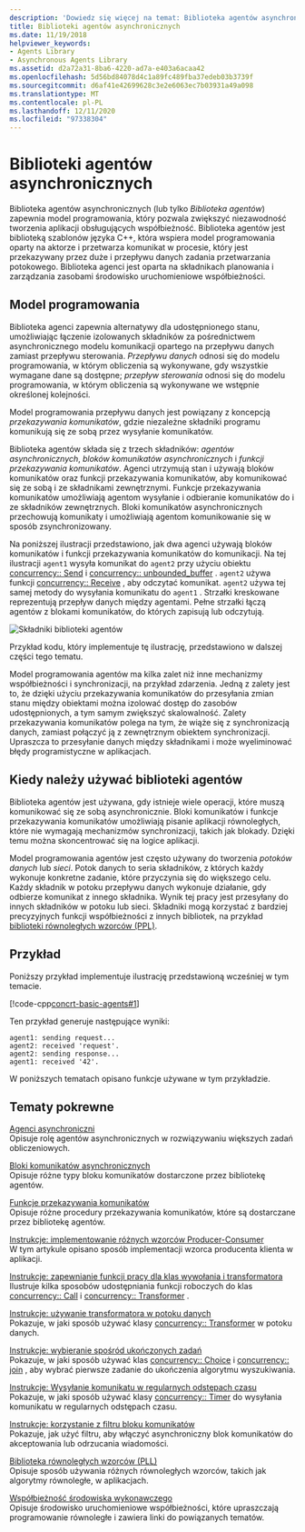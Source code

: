 ```yaml
---
description: 'Dowiedz się więcej na temat: Biblioteka agentów asynchronicznych'
title: Biblioteki agentów asynchronicznych
ms.date: 11/19/2018
helpviewer_keywords:
- Agents Library
- Asynchronous Agents Library
ms.assetid: d2a72a31-8ba6-4220-ad7a-e403a6acaa42
ms.openlocfilehash: 5d56bd84078d4c1a89fc489fba37edeb03b3739f
ms.sourcegitcommit: d6af41e42699628c3e2e6063ec7b03931a49a098
ms.translationtype: MT
ms.contentlocale: pl-PL
ms.lasthandoff: 12/11/2020
ms.locfileid: "97338304"
---
```

# <a name="asynchronous-agents-library"></a>Biblioteki agentów asynchronicznych

Biblioteka agentów asynchronicznych (lub tylko *Biblioteka agentów*) zapewnia model programowania, który pozwala zwiększyć niezawodność tworzenia aplikacji obsługujących współbieżność. Biblioteka agentów jest biblioteką szablonów języka C++, która wspiera model programowania oparty na aktorze i przetwarza komunikat w procesie, który jest przekazywany przez duże i przepływu danych zadania przetwarzania potokowego. Biblioteka agenci jest oparta na składnikach planowania i zarządzania zasobami środowisko uruchomieniowe współbieżności.

## <a name="programming-model"></a>Model programowania

Biblioteka agenci zapewnia alternatywy dla udostępnionego stanu, umożliwiając łączenie izolowanych składników za pośrednictwem asynchronicznego modelu komunikacji opartego na przepływu danych zamiast przepływu sterowania. *Przepływu danych* odnosi się do modelu programowania, w którym obliczenia są wykonywane, gdy wszystkie wymagane dane są dostępne; *przepływ sterowania* odnosi się do modelu programowania, w którym obliczenia są wykonywane we wstępnie określonej kolejności.

Model programowania przepływu danych jest powiązany z koncepcją *przekazywania komunikatów*, gdzie niezależne składniki programu komunikują się ze sobą przez wysyłanie komunikatów.

Biblioteka agentów składa się z trzech składników: *agentów asynchronicznych*, *bloków komunikatów asynchronicznych* i *funkcji przekazywania komunikatów*. Agenci utrzymują stan i używają bloków komunikatów oraz funkcji przekazywania komunikatów, aby komunikować się ze sobą i ze składnikami zewnętrznymi. Funkcje przekazywania komunikatów umożliwiają agentom wysyłanie i odbieranie komunikatów do i ze składników zewnętrznych. Bloki komunikatów asynchronicznych przechowują komunikaty i umożliwiają agentom komunikowanie się w sposób zsynchronizowany.

Na poniższej ilustracji przedstawiono, jak dwa agenci używają bloków komunikatów i funkcji przekazywania komunikatów do komunikacji. Na tej ilustracji `agent1` wysyła komunikat do `agent2` przy użyciu obiektu [concurrency:: Send](reference/concurrency-namespace-functions.md#send) i [concurrency:: unbounded_buffer](reference/unbounded-buffer-class.md) . `agent2` używa funkcji [concurrency:: Receive](reference/concurrency-namespace-functions.md#receive) , aby odczytać komunikat. `agent2` używa tej samej metody do wysyłania komunikatu do `agent1` . Strzałki kreskowane reprezentują przepływ danych między agentami. Pełne strzałki łączą agentów z blokami komunikatów, do których zapisują lub odczytują.

![Składniki biblioteki agentów](../../parallel/concrt/media/agent_librarycomp.png "Składniki biblioteki agentów")

Przykład kodu, który implementuje tę ilustrację, przedstawiono w dalszej części tego tematu.

Model programowania agentów ma kilka zalet niż inne mechanizmy współbieżności i synchronizacji, na przykład zdarzenia. Jedną z zalety jest to, że dzięki użyciu przekazywania komunikatów do przesyłania zmian stanu między obiektami można izolować dostęp do zasobów udostępnionych, a tym samym zwiększyć skalowalność. Zalety przekazywania komunikatów polega na tym, że wiąże się z synchronizacją danych, zamiast połączyć ją z zewnętrznym obiektem synchronizacji. Upraszcza to przesyłanie danych między składnikami i może wyeliminować błędy programistyczne w aplikacjach.

## <a name="when-to-use-the-agents-library"></a>Kiedy należy używać biblioteki agentów

Biblioteka agentów jest używana, gdy istnieje wiele operacji, które muszą komunikować się ze sobą asynchronicznie. Bloki komunikatów i funkcje przekazywania komunikatów umożliwiają pisanie aplikacji równoległych, które nie wymagają mechanizmów synchronizacji, takich jak blokady. Dzięki temu można skoncentrować się na logice aplikacji.

Model programowania agentów jest często używany do tworzenia *potoków danych* lub *sieci*. Potok danych to seria składników, z których każdy wykonuje konkretne zadanie, które przyczynia się do większego celu. Każdy składnik w potoku przepływu danych wykonuje działanie, gdy odbierze komunikat z innego składnika. Wynik tej pracy jest przesyłany do innych składników w potoku lub sieci. Składniki mogą korzystać z bardziej precyzyjnych funkcji współbieżności z innych bibliotek, na przykład [biblioteki równoległych wzorców (PPL)](../../parallel/concrt/parallel-patterns-library-ppl.md).

## <a name="example"></a>Przykład

Poniższy przykład implementuje ilustrację przedstawioną wcześniej w tym temacie.

[!code-cpp[concrt-basic-agents#1](../../parallel/concrt/codesnippet/cpp/asynchronous-agents-library_1.cpp)]

Ten przykład generuje następujące wyniki:

```Output
agent1: sending request...
agent2: received 'request'.
agent2: sending response...
agent1: received '42'.
```

W poniższych tematach opisano funkcje używane w tym przykładzie.

## <a name="related-topics"></a>Tematy pokrewne

[Agenci asynchroniczni](../../parallel/concrt/asynchronous-agents.md)<br/>
Opisuje rolę agentów asynchronicznych w rozwiązywaniu większych zadań obliczeniowych.

[Bloki komunikatów asynchronicznych](../../parallel/concrt/asynchronous-message-blocks.md)<br/>
Opisuje różne typy bloku komunikatów dostarczone przez bibliotekę agentów.

[Funkcje przekazywania komunikatów](../../parallel/concrt/message-passing-functions.md)<br/>
Opisuje różne procedury przekazywania komunikatów, które są dostarczane przez bibliotekę agentów.

[Instrukcje: implementowanie różnych wzorców Producer-Consumer](../../parallel/concrt/how-to-implement-various-producer-consumer-patterns.md)<br/>
W tym artykule opisano sposób implementacji wzorca producenta klienta w aplikacji.

[Instrukcje: zapewnianie funkcji pracy dla klas wywołania i transformatora](../../parallel/concrt/how-to-provide-work-functions-to-the-call-and-transformer-classes.md)<br/>
Ilustruje kilka sposobów udostępniania funkcji roboczych do klas [concurrency:: Call](../../parallel/concrt/reference/call-class.md) i [concurrency:: Transformer](../../parallel/concrt/reference/transformer-class.md) .

[Instrukcje: używanie transformatora w potoku danych](../../parallel/concrt/how-to-use-transformer-in-a-data-pipeline.md)<br/>
Pokazuje, w jaki sposób używać klasy [concurrency:: Transformer](../../parallel/concrt/reference/transformer-class.md) w potoku danych.

[Instrukcje: wybieranie spośród ukończonych zadań](../../parallel/concrt/how-to-select-among-completed-tasks.md)<br/>
Pokazuje, w jaki sposób używać klas [concurrency:: Choice](../../parallel/concrt/reference/choice-class.md) i [concurrency:: join](../../parallel/concrt/reference/join-class.md) , aby wybrać pierwsze zadanie do ukończenia algorytmu wyszukiwania.

[Instrukcje: Wysyłanie komunikatu w regularnych odstępach czasu](../../parallel/concrt/how-to-send-a-message-at-a-regular-interval.md)<br/>
Pokazuje, w jaki sposób używać klasy [concurrency:: Timer](../../parallel/concrt/reference/timer-class.md) do wysyłania komunikatu w regularnych odstępach czasu.

[Instrukcje: korzystanie z filtru bloku komunikatów](../../parallel/concrt/how-to-use-a-message-block-filter.md)<br/>
Pokazuje, jak użyć filtru, aby włączyć asynchroniczny blok komunikatów do akceptowania lub odrzucania wiadomości.

[Biblioteka równoległych wzorców (PLL)](../../parallel/concrt/parallel-patterns-library-ppl.md)<br/>
Opisuje sposób używania różnych równoległych wzorców, takich jak algorytmy równoległe, w aplikacjach.

[Współbieżność środowiska wykonawczego](../../parallel/concrt/concurrency-runtime.md)<br/>
Opisuje środowisko uruchomieniowe współbieżności, które upraszczają programowanie równoległe i zawiera linki do powiązanych tematów.
